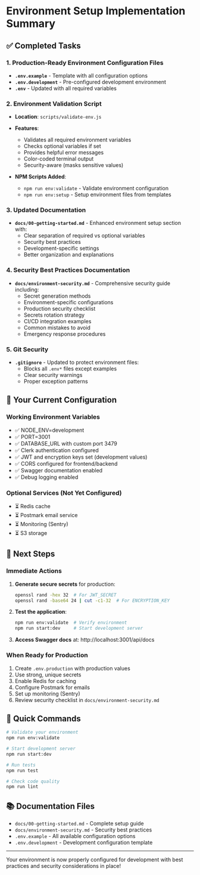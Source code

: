 # Environment Setup Implementation Summary

## ✅ Completed Tasks

### 1. Production-Ready Environment Configuration Files
- **`.env.example`** - Template with all configuration options
- **`.env.development`** - Pre-configured development environment 
- **`.env`** - Updated with all required variables

### 2. Environment Validation Script
- **Location**: `scripts/validate-env.js`
- **Features**:
  - Validates all required environment variables
  - Checks optional variables if set
  - Provides helpful error messages
  - Color-coded terminal output
  - Security-aware (masks sensitive values)
  
- **NPM Scripts Added**:
  - `npm run env:validate` - Validate environment configuration
  - `npm run env:setup` - Setup environment files from templates

### 3. Updated Documentation
- **`docs/00-getting-started.md`** - Enhanced environment setup section with:
  - Clear separation of required vs optional variables
  - Security best practices
  - Development-specific settings
  - Better organization and explanations

### 4. Security Best Practices Documentation
- **`docs/environment-security.md`** - Comprehensive security guide including:
  - Secret generation methods
  - Environment-specific configurations
  - Production security checklist
  - Secrets rotation strategy
  - CI/CD integration examples
  - Common mistakes to avoid
  - Emergency response procedures

### 5. Git Security
- **`.gitignore`** - Updated to protect environment files:
  - Blocks all `.env*` files except examples
  - Clear security warnings
  - Proper exception patterns

## 🔧 Your Current Configuration

### Working Environment Variables
- ✅ NODE_ENV=development
- ✅ PORT=3001
- ✅ DATABASE_URL with custom port 3479
- ✅ Clerk authentication configured
- ✅ JWT and encryption keys set (development values)
- ✅ CORS configured for frontend/backend
- ✅ Swagger documentation enabled
- ✅ Debug logging enabled

### Optional Services (Not Yet Configured)
- ⏳ Redis cache
- ⏳ Postmark email service
- ⏳ Monitoring (Sentry)
- ⏳ S3 storage

## 📝 Next Steps

### Immediate Actions
1. **Generate secure secrets** for production:
   ```bash
   openssl rand -hex 32  # For JWT_SECRET
   openssl rand -base64 24 | cut -c1-32  # For ENCRYPTION_KEY
   ```

2. **Test the application**:
   ```bash
   npm run env:validate  # Verify environment
   npm run start:dev     # Start development server
   ```

3. **Access Swagger docs** at: http://localhost:3001/api/docs

### When Ready for Production
1. Create `.env.production` with production values
2. Use strong, unique secrets
3. Enable Redis for caching
4. Configure Postmark for emails
5. Set up monitoring (Sentry)
6. Review security checklist in `docs/environment-security.md`

## 🚀 Quick Commands

```bash
# Validate your environment
npm run env:validate

# Start development server
npm run start:dev

# Run tests
npm run test

# Check code quality
npm run lint
```

## 📚 Documentation Files

- `docs/00-getting-started.md` - Complete setup guide
- `docs/environment-security.md` - Security best practices
- `.env.example` - All available configuration options
- `.env.development` - Development configuration template

---

Your environment is now properly configured for development with best practices and security considerations in place!